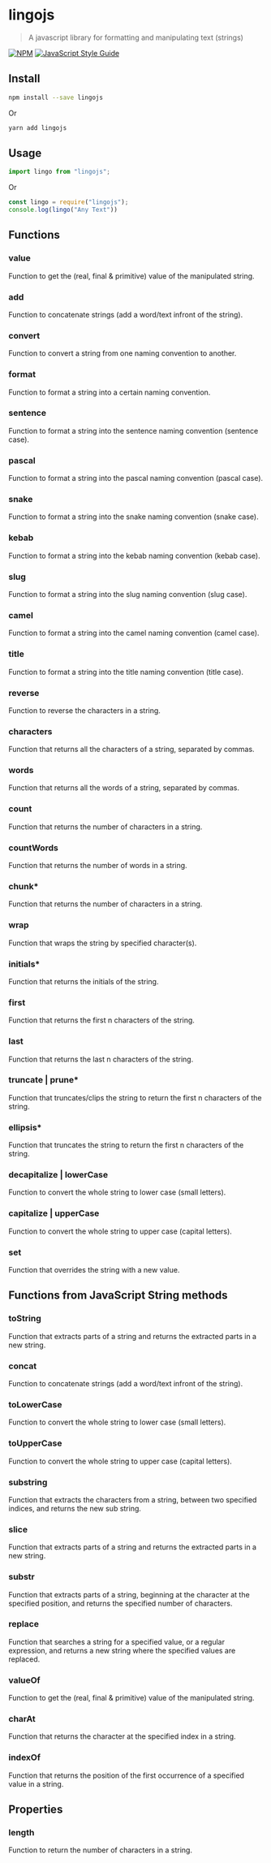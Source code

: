 # lingojs

> A javascript library for formatting and manipulating text (strings)

[![NPM](https://img.shields.io/npm/v/lingojs.svg)](https://www.npmjs.com/package/lingojs) [![JavaScript Style Guide](https://img.shields.io/badge/code_style-standard-brightgreen.svg)](https://standardjs.com)

## Install

```bash
npm install --save lingojs
```

Or

```bash
yarn add lingojs
```

## Usage

```jsx
import lingo from "lingojs";
```

Or

```js
const lingo = require("lingojs");
console.log(lingo("Any Text"))
```

## Functions

### value
Function to get the (real, final & primitive) value of the manipulated string.

### add
Function to concatenate strings (add a word/text infront of the string).

### convert
Function to convert a string from one naming convention to another.

### format
Function to format a string into a certain naming convention.

### sentence
Function to format a string into the sentence naming convention (sentence case).

### pascal
Function to format a string into the pascal naming convention (pascal case).

### snake
Function to format a string into the snake naming convention (snake case).

### kebab
Function to format a string into the kebab naming convention (kebab case).

### slug
Function to format a string into the slug naming convention (slug case).

### camel
Function to format a string into the camel naming convention (camel case).

### title
Function to format a string into the title naming convention (title case).

### reverse
Function to reverse the characters in a string.

### characters
Function that returns all the characters of a string, separated by commas.

### words
Function that returns all the words of a string, separated by commas.

### count
Function that returns the number of characters in a string.

### countWords
Function that returns the number of words in a string.

### chunk*
Function that returns the number of characters in a string.

### wrap
Function that wraps the string by specified character(s).

### initials*
Function that returns the initials of the string.

### first
Function that returns the first n characters of the string.

### last
Function that returns the last n characters of the string.

### truncate | prune*
Function that truncates/clips the string to return the first n characters of the string.

### ellipsis*
Function that truncates the string to return the first n characters of the string.

### decapitalize | lowerCase
Function to convert the whole string to lower case (small letters).

### capitalize | upperCase
Function to convert the whole string to upper case (capital letters).

### set
Function that overrides the string with a new value.

##  Functions from JavaScript String methods
### toString
Function that extracts parts of a string and returns the extracted parts in a new string.

### concat
Function to concatenate strings (add a word/text infront of the string).

### toLowerCase
Function to convert the whole string to lower case (small letters).

### toUpperCase
Function to convert the whole string to upper case (capital letters).

### substring
Function that extracts the characters from a string, between two specified indices, and returns the new sub string.

### slice
Function that extracts parts of a string and returns the extracted parts in a new string.

### substr
Function that extracts parts of a string, beginning at the character at the specified position, and returns the specified number of characters.

### replace
Function that searches a string for a specified value, or a regular expression, and returns a new string where the specified values are replaced.

### valueOf
Function to get the (real, final & primitive) value of the manipulated string.

### charAt
Function that returns the character at the specified index in a string.

### indexOf
Function that returns the position of the first occurrence of a specified value in a string.

## Properties

### length
Function to return the number of characters in a string.
